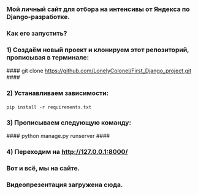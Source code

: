 ### Мой личный сайт для отбора на интенсивы от Яндекса по Django-разработке.
### Как его запустить?
### 1) Создаём новый проект и клонируем этот репозиторий, прописывая в терминале:
####<command>
    git clone https://github.com/LonelyColonel/First_Django_project.git
####</command>
### 2) Устанавливаем зависимости:
#### <command>
    pip install -r requirements.txt
#### </command>
### 3) Прописываем следующую команду:
####<command>
    python manage.py runserver
####</command>
### 4) Переходим на http://127.0.0.1:8000/
### Вот и всё, мы на сайте.
### Видеопрезентация загружена сюда.
